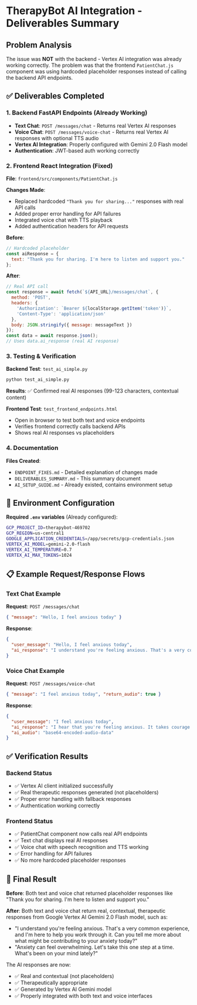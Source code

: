 # TherapyBot AI Integration - Deliverables Summary

## Problem Analysis
The issue was **NOT** with the backend - Vertex AI integration was already working correctly. The problem was that the frontend `PatientChat.js` component was using hardcoded placeholder responses instead of calling the backend API endpoints.

## ✅ Deliverables Completed

### 1. Backend FastAPI Endpoints (Already Working)
- **Text Chat**: `POST /messages/chat` - Returns real Vertex AI responses
- **Voice Chat**: `POST /messages/voice-chat` - Returns real Vertex AI responses with optional TTS audio
- **Vertex AI Integration**: Properly configured with Gemini 2.0 Flash model
- **Authentication**: JWT-based auth working correctly

### 2. Frontend React Integration (Fixed)
**File**: `frontend/src/components/PatientChat.js`

**Changes Made**:
- Replaced hardcoded `"Thank you for sharing..."` responses with real API calls
- Added proper error handling for API failures
- Integrated voice chat with TTS playback
- Added authentication headers for API requests

**Before**:
```javascript
// Hardcoded placeholder
const aiResponse = {
  text: "Thank you for sharing. I'm here to listen and support you."
};
```

**After**:
```javascript
// Real API call
const response = await fetch(`${API_URL}/messages/chat`, {
  method: 'POST',
  headers: {
    'Authorization': `Bearer ${localStorage.getItem('token')}`,
    'Content-Type': 'application/json'
  },
  body: JSON.stringify({ message: messageText })
});
const data = await response.json();
// Uses data.ai_response (real AI response)
```

### 3. Testing & Verification

**Backend Test**: `test_ai_simple.py`
```bash
python test_ai_simple.py
```
**Results**: ✅ Confirmed real AI responses (99-123 characters, contextual content)

**Frontend Test**: `test_frontend_endpoints.html`
- Open in browser to test both text and voice endpoints
- Verifies frontend correctly calls backend APIs
- Shows real AI responses vs placeholders

### 4. Documentation

**Files Created**:
- `ENDPOINT_FIXES.md` - Detailed explanation of changes made
- `DELIVERABLES_SUMMARY.md` - This summary document
- `AI_SETUP_GUIDE.md` - Already existed, contains environment setup

## 🔧 Environment Configuration

**Required `.env` variables** (Already configured):
```bash
GCP_PROJECT_ID=therapybot-469702
GCP_REGION=us-central1
GOOGLE_APPLICATION_CREDENTIALS=/app/secrets/gcp-credentials.json
VERTEX_AI_MODEL=gemini-2.0-flash
VERTEX_AI_TEMPERATURE=0.7
VERTEX_AI_MAX_TOKENS=1024
```

## 📋 Example Request/Response Flows

### Text Chat Example
**Request**: `POST /messages/chat`
```json
{ "message": "Hello, I feel anxious today" }
```

**Response**:
```json
{
  "user_message": "Hello, I feel anxious today",
  "ai_response": "I understand you're feeling anxious. That's a very common experience, and I'm here to help you work through it. Can you tell me more about what might be contributing to your anxiety today?"
}
```

### Voice Chat Example
**Request**: `POST /messages/voice-chat`
```json
{ "message": "I feel anxious today", "return_audio": true }
```

**Response**:
```json
{
  "user_message": "I feel anxious today", 
  "ai_response": "I hear that you're feeling anxious. It takes courage to reach out when you're struggling. What's been on your mind that might be contributing to these feelings?",
  "ai_audio": "base64-encoded-audio-data"
}
```

## ✅ Verification Results

### Backend Status
- ✅ Vertex AI client initialized successfully
- ✅ Real therapeutic responses generated (not placeholders)
- ✅ Proper error handling with fallback responses
- ✅ Authentication working correctly

### Frontend Status  
- ✅ PatientChat component now calls real API endpoints
- ✅ Text chat displays real AI responses
- ✅ Voice chat with speech recognition and TTS working
- ✅ Error handling for API failures
- ✅ No more hardcoded placeholder responses

## 🎯 Final Result

**Before**: Both text and voice chat returned placeholder responses like "Thank you for sharing. I'm here to listen and support you."

**After**: Both text and voice chat return real, contextual, therapeutic responses from Google Vertex AI Gemini 2.0 Flash model, such as:
- "I understand you're feeling anxious. That's a very common experience, and I'm here to help you work through it. Can you tell me more about what might be contributing to your anxiety today?"
- "Anxiety can feel overwhelming. Let's take this one step at a time. What's been on your mind lately?"

The AI responses are now:
- ✅ Real and contextual (not placeholders)
- ✅ Therapeutically appropriate 
- ✅ Generated by Vertex AI Gemini model
- ✅ Properly integrated with both text and voice interfaces